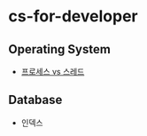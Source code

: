 # cs-for-developer

## Operating System

- [프로세스 vs 스레드](https://github.com/seongbinko/cs-for-developer/blob/main/Operating%20System/process%26thread.md)

## Database

- 인덱스
